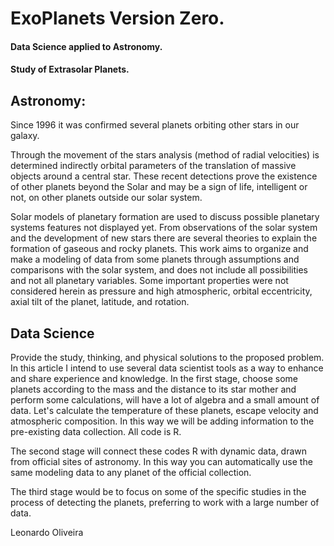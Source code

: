 # ExoPlanets Version Zero.
#### Data Science applied to Astronomy.
#### Study of Extrasolar Planets.

## Astronomy:

Since 1996 it was confirmed several planets orbiting other stars in our galaxy.

Through the movement of the stars analysis (method of radial velocities) is determined indirectly orbital parameters of the translation of massive objects around a central star. These recent detections prove the existence of other planets beyond the Solar and may be a sign of life, intelligent or not, on other planets outside our solar system.

Solar models of planetary formation are used to discuss possible planetary systems features not displayed yet. From observations of the solar system and the development of new stars there are several theories to explain the formation of gaseous and rocky planets.
This work aims to organize and make a modeling of data from some planets through assumptions and comparisons with the solar system, and does not include all possibilities and not all planetary variables. Some important properties were not considered herein as pressure and high atmospheric, orbital eccentricity, axial tilt of the planet, latitude, and rotation.

## Data Science


Provide the study, thinking, and physical solutions to the proposed problem.
In this article I intend to use several data scientist tools as a way to enhance and share experience and knowledge.
In the first stage, choose some planets according to the mass and the distance to its star mother and perform some calculations, will have a lot of algebra and a small amount of data. Let's calculate the temperature of these planets, escape velocity and atmospheric composition. In this way we will be adding information to the pre-existing data collection.
All code is R.

The second stage will connect these codes R with dynamic data, drawn from official sites of astronomy. In this way you can automatically use the same modeling data to any planet of the official collection.

The third stage would be to focus on some of the specific studies in the process of detecting the planets, preferring to work with a large number of data.


Leonardo Oliveira
